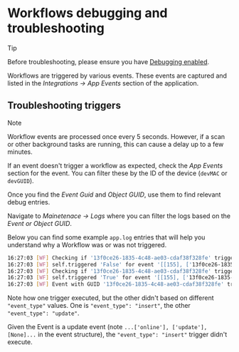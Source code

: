 # Workflows debugging and troubleshooting

> [!TIP]
> Before troubleshooting, please ensure you have [Debugging enabled](./DEBUG_TIPS.md).

Workflows are triggered by various events. These events are captured and listed in the _Integrations -> App Events_ section of the application. 

## Troubleshooting triggers

> [!NOTE]
> Workflow events are processed once every 5 seconds. However, if a scan or other background tasks are running, this can cause a delay up to a few minutes. 

If an event doesn't trigger a workflow as expected, check the _App Events_ section for the event. You can filter these by the ID of the device (`devMAC` or `devGUID`). 

Once you find the _Event Guid_ and _Object GUID_, use them to find relevant debug entries. 

Navigate to _Mainetenace -> Logs_ where you can filter the logs based on the _Event or Object GUID_. 

Below you can find some example `app.log` entries that will help you understand why a Workflow was or was not triggered.

```bash
16:27:03 [WF] Checking if '13f0ce26-1835-4c48-ae03-cdaf38f328fe' triggers the workflow 'Sample Device Update Workflow'
16:27:03 [WF] self.triggered 'False' for event '[[155], ['13f0ce26-1835-4c48-ae03-cdaf38f328fe'], [0], ['2025-04-02 05:26:56'], ['Devices'], ['050b6980-7af6-4409-950d-08e9786b7b33'], ['DEVICES'], ['00:11:32:ef:a5:6c'], ['192.168.1.82'], ['050b6980-7af6-4409-950d-08e9786b7b33'], [None], [0], [0], ['devPresentLastScan'], ['online'], ['update'], [None], [None], [None], [None]] and trigger {"object_type": "Devices", "event_type": "insert"}' 
16:27:03 [WF] Checking if '13f0ce26-1835-4c48-ae03-cdaf38f328fe' triggers the workflow 'Location Change'
16:27:03 [WF] self.triggered 'True' for event '[[155], ['13f0ce26-1835-4c48-ae03-cdaf38f328fe'], [0], ['2025-04-02 05:26:56'], ['Devices'], ['050b6980-7af6-4409-950d-08e9786b7b33'], ['DEVICES'], ['00:11:32:ef:a5:6c'], ['192.168.1.82'], ['050b6980-7af6-4409-950d-08e9786b7b33'], [None], [0], [0], ['devPresentLastScan'], ['online'], ['update'], [None], [None], [None], [None]] and trigger {"object_type": "Devices", "event_type": "update"}' 
16:27:03 [WF] Event with GUID '13f0ce26-1835-4c48-ae03-cdaf38f328fe' triggered the workflow 'Location Change'
```

Note how one trigger executed, but the other didn't based on different `"event_type"` values. One is `"event_type": "insert"`, the other `"event_type": "update"`.

Given the Event is a update event (note `...['online'], ['update'], [None]...` in the event structure), the `"event_type": "insert"` trigger didn't execute.



